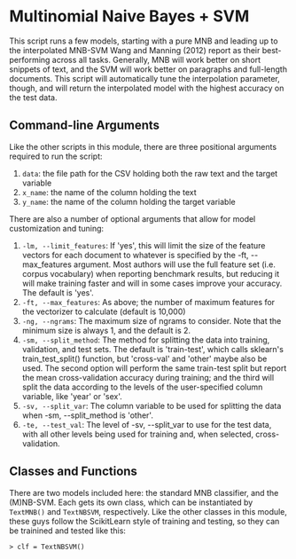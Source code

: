 # Multinomial Naive Bayes + SVM

This script runs a few models, starting with a pure MNB and leading up to the interpolated MNB-SVM Wang and Manning (2012) report as their best-performing across all tasks. Generally, MNB will work better on short snippets of text, and the SVM will work better on paragraphs and full-length documents. This script will automatically tune the interpolation parameter, though, and will return the interpolated model with the highest accuracy on the test data.

## Command-line Arguments

Like the other scripts in this module, there are three positional arguments required to run the script:
 
  1. ```data```: the file path for the CSV holding both the raw text and the target variable
  2. ```x_name```: the name of the column holding the text
  3. ```y_name```: the name of the column holding the target variable
 
There are also a number of optional arguments that allow for model customization and tuning:

  1. ```-lm, --limit_features```: If 'yes', this will limit the size of the feature vectors for each document to whatever is  specified by the -ft, --max_features argument. Most authors will use the full feature set (i.e. corpus vocabulary) when reporting benchmark results, but reducing it will make training faster and will in some cases improve your accuracy. The default is 'yes'.
  2. ```-ft, --max_features```: As above; the number of maximum features for the vectorizer to calculate (default is 10,000)
  3. ```-ng, --ngrams```: The maximum size of ngrams to consider. Note that the minimum size is always 1, and the default is 2.
  4. ```-sm, --split_method```: The method for splitting the data into training, validation, and test sets. The default is 'train-test', which calls sklearn's train_test_split() function, but 'cross-val' and 'other' maybe also be used. The second option will perform the same train-test split but report the mean cross-validation accuracy during training; and the third will split the data according to the levels of the user-specified column variable, like 'year' or 'sex'.
  5. ```-sv, --split_var```: The column variable to be used for splitting the data when -sm, --split_method is 'other'.
  6. ```-te, --test_val```: The level of -sv, --split_var to use for the test data, with all other levels being used for training and, when selected, cross-validation.

## Classes and Functions

There are two models included here: the standard MNB classifier, and the (M)NB-SVM. Each gets its own class, which can be instantiated by ```TextMNB()``` and ```TextNBSVM```, respectively. Like the other classes in this module, these guys follow the ScikitLearn style of training and testing, so they can be trainined and tested like this:

 ```> clf = TextNBSVM()```

